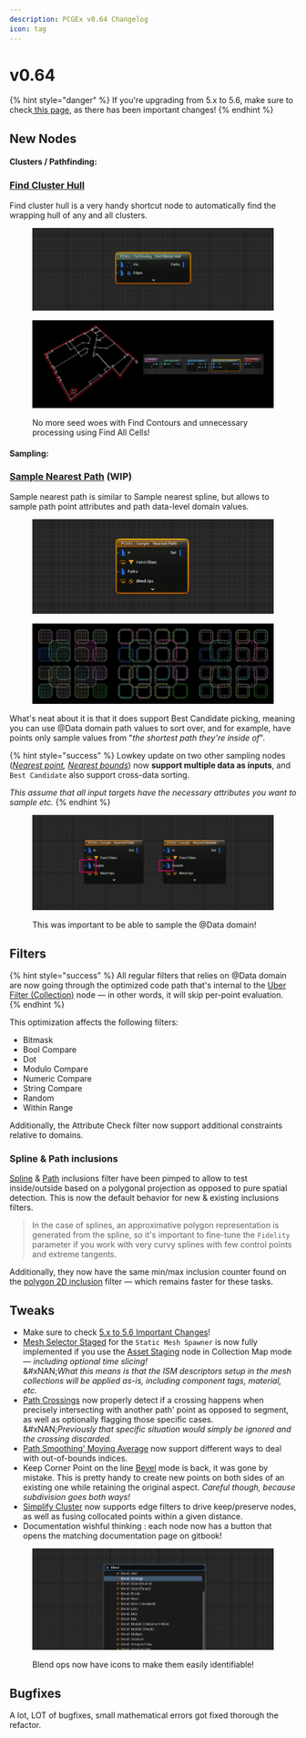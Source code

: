 ```yaml
---
description: PCGEx v0.64 Changelog
icon: tag
---
```


# v0.64

{% hint style="danger" %}
If you're upgrading from 5.x to 5.6, make sure to check[ this page](5.x-5.6-important-changes.md), as there has been important changes!
{% endhint %}

## New Nodes

#### Clusters / Pathfinding:

### [Find Cluster Hull](../../../node-library/pathfinding/contours/find-all-cells-1.md)

Find cluster hull is a very handy shortcut node to automatically find the wrapping hull of any and all clusters.

<figure><img src="../../../.gitbook/assets/image (5).png" alt=""><figcaption></figcaption></figure>

<figure><img src="../../../.gitbook/assets/image (1) (1) (1).png" alt=""><figcaption><p>No more seed woes with Find Contours and unnecessary processing using Find All Cells!</p></figcaption></figure>

#### Sampling:

### [Sample Nearest Path](../../../node-library/sampling/nearest-spline-1.md) (WIP)

Sample nearest path is similar to Sample nearest spline, but allows to sample path point attributes and path data-level domain values.

<figure><img src="../../../.gitbook/assets/image (2) (1).png" alt=""><figcaption></figcaption></figure>

<figure><img src="../../../.gitbook/assets/image (1) (1).png" alt=""><figcaption></figcaption></figure>

What's neat about it is that it does support Best Candidate picking, meaning you can use @Data domain path values to sort over, and for example, have points only sample values from "_the shortest path they're inside of_".

{% hint style="success" %}
Lowkey update on two other sampling nodes ([_Nearest point_](../../../node-library/sampling/nearest-point.md)_,_ [_Nearest bounds_](../../../node-library/sampling/nearest-bounds.md)) now **support multiple data as inputs**, and `Best Candidate` also support cross-data sorting.

_This assume that all input targets have the necessary attributes you want to sample etc._
{% endhint %}

<figure><img src="../../../.gitbook/assets/image (1) (1) (1) (1).png" alt=""><figcaption><p>This was important to be able to sample the @Data domain!</p></figcaption></figure>

## Filters

{% hint style="success" %}
All regular filters that relies on @Data domain are now going through the optimized code path that's internal to the [Uber Filter (Collection)](../../../node-library/filters/uber-filter-collection.md) node — in other words, it will skip per-point evaluation.
{% endhint %}

This optimization affects the following filters:

* Bitmask
* Bool Compare&#x20;
* Dot
* Modulo Compare
* Numeric Compare
* String Compare
* Random
* Within Range

Additionally, the Attribute Check filter now support additional constraints relative to domains.

### Spline & Path inclusions

[Spline](../../../node-library/filters/filters-points/spatial/spline-inclusion.md) & [Path](../../../node-library/filters/filters-points/spatial/path-inclusion.md) inclusions filter have been pimped to allow to test inside/outside based on a polygonal projection as opposed to pure spatial detection. This is now the default behavior for new & existing  inclusions filters.&#x20;

> In the case of splines, an approximative polygon representation is generated from the spline, so it's important to fine-tune the `Fidelity` parameter if you work with very curvy splines with few control points and extreme tangents.

Additionally, they now have the same min/max inclusion counter found on the [polygon 2D inclusion](../../../node-library/filters/filters-points/spatial/polygon-2d-inclusion.md) filter — which remains faster for these tasks.

## Tweaks

* Make sure to check [5.x to 5.6 Important Changes](5.x-5.6-important-changes.md)!
* [Mesh Selector Staged](../../../node-library/assets-management/asset-staging/mesh-selector-staged.md) for the `Static Mesh Spawner` is now fully implemented if you use the [Asset Staging](../../../node-library/assets-management/asset-staging/) node in Collection Map mode — _including optional time slicing!_\
  &#xNAN;_&#x57;hat this means is that the ISM descriptors setup in the mesh collections will be applied as-is, including component tags, material, etc._
* [Path Crossings](../../../node-library/paths/crossings.md) now properly detect if a crossing happens when precisely intersecting with another path' point as opposed to segment, as well as optionally flagging those specific cases. \
  &#xNAN;_&#x50;reviously that specific situation would simply be ignored and the crossing discarded._
* [Path Smoothing' Moving Average](../../../node-library/paths/smooth/smooth-moving-average.md) now support different ways to deal with out-of-bounds indices.
* Keep Corner Point on the line [B](../../../node-library/paths/bevel.md)[evel](../../../node-library/paths/bevel.md) mode is back, it was gone by mistake.  This is pretty handy to create new points on both sides of an existing one while retaining the original aspect. _Careful though, because subdivision goes both ways!_
* [Simplify Cluster](../../../node-library/clusters/simplify.md) now supports edge filters to drive keep/preserve nodes, as well as fusing collocated points within a given distance.
* Documentation wishful thinking : each node now has a button that opens the matching documentation page on gitbook!

<figure><img src="../../../.gitbook/assets/image (2) (1) (1).png" alt=""><figcaption><p>Blend ops now have icons to make them easily identifiable!</p></figcaption></figure>

## Bugfixes

A lot, LOT of bugfixes, small mathematical errors got fixed thorough the refactor.
